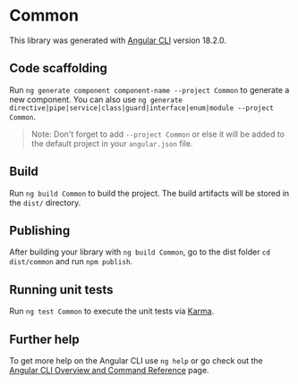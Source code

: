 # Common

This library was generated with [Angular CLI](https://github.com/angular/angular-cli) version 18.2.0.

## Code scaffolding

Run `ng generate component component-name --project Common` to generate a new component. You can also use `ng generate directive|pipe|service|class|guard|interface|enum|module --project Common`.
> Note: Don't forget to add `--project Common` or else it will be added to the default project in your `angular.json` file. 

## Build

Run `ng build Common` to build the project. The build artifacts will be stored in the `dist/` directory.

## Publishing

After building your library with `ng build Common`, go to the dist folder `cd dist/common` and run `npm publish`.

## Running unit tests

Run `ng test Common` to execute the unit tests via [Karma](https://karma-runner.github.io).

## Further help

To get more help on the Angular CLI use `ng help` or go check out the [Angular CLI Overview and Command Reference](https://angular.dev/tools/cli) page.
